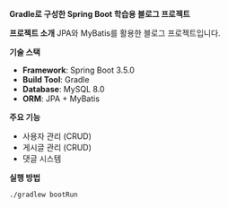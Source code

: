 **Gradle로 구성한 Spring Boot 학습용 블로그 프로젝트**

**프로젝트 소개**
JPA와 MyBatis를 활용한 블로그 프로젝트입니다.

**기술 스택**
- **Framework**: Spring Boot 3.5.0
- **Build Tool**: Gradle
- **Database**: MySQL 8.0
- **ORM**: JPA + MyBatis

**주요 기능**
- 사용자 관리 (CRUD)
- 게시글 관리 (CRUD)
- 댓글 시스템

**실행 방법**
```bash
./gradlew bootRun
